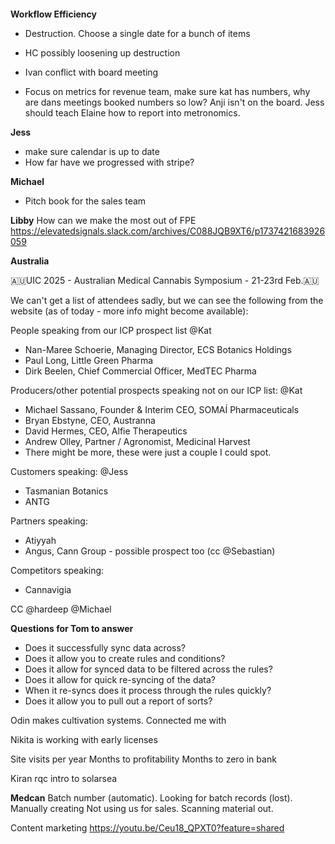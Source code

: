 ```asdf
```

**Workflow Efficiency**
- Destruction. Choose a single date for a bunch of items
- HC possibly loosening up destruction

- Ivan conflict with board meeting
- Focus on metrics for revenue team, make sure kat has numbers, why are dans meetings booked numbers so low? Anji isn't on the board. Jess should teach Elaine how to report into metronomics.

**Jess**
- make sure calendar is up to date
- How far have we progressed with stripe?

**Michael**
- Pitch book for the sales team

**Libby**
How can we make the most out of FPE
https://elevatedsignals.slack.com/archives/C088JQB9XT6/p1737421683926059

**Australia**

🇦🇺UIC 2025 - Australian Medical Cannabis Symposium - 21-23rd Feb.🇦🇺

We can't get a list of attendees sadly, but we can see the following from the website (as of today - more info might become available):

People speaking from our ICP prospect list @Kat 
- Nan-Maree Schoerie, Managing Director, ECS Botanics Holdings
- Paul Long, Little Green Pharma
- Dirk Beelen, Chief Commercial Officer, MedTEC Pharma

Producers/other potential prospects speaking not on our ICP list: @Kat 
- Michael Sassano, Founder & Interim CEO, SOMAÍ Pharmaceuticals
- Bryan Ebstyne, CEO, Austranna
- David Hermes, CEO, Alfie Therapeutics
- Andrew Olley, Partner / Agronomist, Medicinal Harvest
- There might be more, these were just a couple I could spot. 

Customers speaking: @Jess 
- Tasmanian Botanics 
- ANTG

Partners speaking: 
- Atiyyah 
- Angus, Cann Group - possible prospect too (cc @Sebastian) 

Competitors speaking:
- Cannavigia

CC @hardeep @Michael

**Questions for Tom to answer**

- Does it successfully sync data across?
- Does it allow you to create rules and conditions?
- Does it allow for synced data to be filtered across the rules?
- Does it allow for quick re-syncing of the data?
- When it re-syncs does it process through the rules quickly?
- Does it allow you to pull out a report of sorts?

Odin makes cultivation systems. Connected me with 

Nikita is working with early licenses

Site visits per year
Months to profitability
Months to zero in bank

Kiran rqc intro to solarsea

**Medcan**
Batch number (automatic). Looking for batch records (lost). Manually creating 
Not using us for sales. Scanning material out.


Content marketing
https://youtu.be/Ceu18_QPXT0?feature=shared

